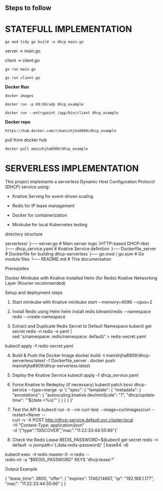 ## Steps to follow

# STATEFULL IMPLEMENTATION

`go mod tidy
go build -o dhcp main.go`

server -> main.go

client -> client.go

`go run main.go`

`go run client.go`

**Docker Run**

`docker images`

`docker run -p 69:69/udp dhcp_example`

`docker run --entrypoint /app/bin/client dhcp_example`

**Docker repo**

`https://hub.docker.com/r/manishjha8909/dhcp_example`

pull from docker hub

`docker pull manishjha8909/dhcp_example`

# SERVERLESS IMPLEMENTATION

This project implements a serverless Dynamic Host Configuration Protocol (DHCP) service using:

- Knative Serving for event-driven scaling

- Redis for IP lease management

- Docker for containerization

- Minikube for local Kubernetes testing

directory structure

serverless/
├── server.go # Main server logic (HTTP-based DHCP-like)
├── dhcp_service.yaml # Knative Service definition
├── Dockerfile_server # Dockerfile for building dhcp-serverless
├── go.mod / go.sum # Go module files
└── README.md # This documentation

Prereqisites

Docker
Minikube with Knative installed
Helm (for Redis)
Knative Networking Layer (Kourier recommended)

Setup and deployment steps

1. Start minikube with Knative
   minikube start --memory=4096 --cpus=2

2. Install Redis using Helm
   helm install redis bitnami/redis --namespace redis --create-namespace

3. Extract and Duplicate Redis Secret to Default Namespace
   kubectl get secret redis -n redis -o yaml | \
    sed 's/namespace: redis/namespace: default/' > redis-secret.yaml

kubectl apply -f redis-secret.yaml

4. Build & Push the Docker Image
   docker build -t manishjha8909/dhcp-serverless:latest -f Dockerfile_server .
   docker push manishjha8909/dhcp-serverless:latest

5. Deploy the Knative Service
   kubectl apply -f dhcp_service.yaml

6. Force Knative to Redeploy (if necessary)
   kubectl patch ksvc dhcp-service --type=merge -p '{
   "spec": {
   "template": {
   "metadata": {
   "annotations": {
   "autoscaling.knative.dev/minScale": "1",
   "dhcp/update-time": "'$(date +%s)'"
   }
   }
   }
   }
   }'

7. Test the API &
   kubectl run -it --rm curl-test --image=curlimages/curl --restart=Never -- \
    curl -v -X POST http://dhcp-service.default.svc.cluster.local \
    -H "Content-Type: application/json" \
    -d '{"type":"DISCOVER","mac":"11:22:33:44:55:66"}'

8. Check the Redis Lease
   REDIS_PASSWORD=$(kubectl get secret redis -n default -o jsonpath='{.data.redis-password}' | base64 -d)

kubectl exec -it redis-master-0 -n redis -- \
 redis-cli -a "$REDIS_PASSWORD" KEYS 'dhcp:lease:\*'

Output Example

{
"lease_time": 3600,
"offer": {
"expires": 1746214667,
"ip": "192.168.1.177",
"mac": "11:22:33:44:55:66"
}
}
